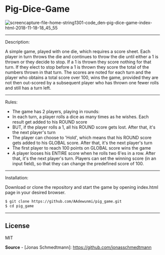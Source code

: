 # Pig-Dice-Game

![screencapture-file-home-string1301-code_den-pig-dice-game-index-html-2018-11-18-18_45_55](https://user-images.githubusercontent.com/8182687/48672938-4747a480-eb62-11e8-9bb1-75892e2e4305.png)

---

Description:

A simple game, played with one die, which requires a score sheet. Each player in turn throws the die and continues to throw the die until either a 1 is thrown or they decide to stop.  If a 1 is thrown they score nothing for that turn.  If they elect to stop before a 1 is thrown they score the total of the numbers thrown in that turn.  The scores are noted for each turn and the player who obtains a total score over 100, wins the game, provided they are not then out-scored by a subsequent player who has thrown one fewer rolls and still has a turn left.

---

Rules:

- The game has 2 players, playing in rounds:
- In each turn, a player rolls a dice as many times as he wishes. Each result get added to his ROUND score
- BUT, if the player rolls a 1, all his ROUND score gets lost. After that, it's the next player's turn
- The player can choose to 'Hold', which means that his ROUND score gets added to his GLOBAL score. After that, it's the next player's turn
- The first player to reach 100 points on GLOBAL score wins the game
- A player looses his ENTIRE score when he rolls two 6'es in a row. After that, it's the next player's turn.
Players can set the winning score (in an input field), so that they can change the predefined score of 100.

---

Installation: 

Download or clone the repository and start the game by opening index.html page in your desired browser.

```sh
$ git clone https://github.com/AAdewunmi/pig_game.git
$ cd pig_game
```

---

License
----

MIT


**Source** - [Jonas Schmedtmann]: <https://github.com/jonasschmedtmann>
